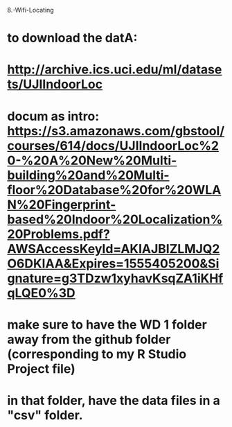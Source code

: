 8.-Wifi-Locating

# to download the datA:
# http://archive.ics.uci.edu/ml/datasets/UJIIndoorLoc
# docum as intro: https://s3.amazonaws.com/gbstool/courses/614/docs/UJIIndoorLoc%20-%20A%20New%20Multi-building%20and%20Multi-floor%20Database%20for%20WLAN%20Fingerprint-based%20Indoor%20Localization%20Problems.pdf?AWSAccessKeyId=AKIAJBIZLMJQ2O6DKIAA&Expires=1555405200&Signature=g3TDzw1xyhavKsqZA1iKHfqLQE0%3D

# make sure to have the WD 1 folder away from the github folder (corresponding to my R Studio Project file)
# in that folder, have the data files in a "csv" folder.

